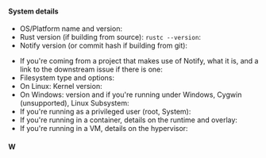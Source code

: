 <!-- If reporting a bug, fill out the below. Otherwise, if asking a question or suggesting a feature or something else, remove everything before continuing. -->

#### System details

<!-- Please include ALL of the following: -->

- OS/Platform name and version:
- Rust version (if building from source): `rustc --version`:
- Notify version (or commit hash if building from git):

<!-- And as much of the following as you can / think is relevant: -->

- If you're coming from a project that makes use of Notify, what it is, and a link to the downstream issue if there is one:
- Filesystem type and options:
- On Linux: Kernel version:
- On Windows: version and if you're running under Windows, Cygwin (unsupported), Linux Subsystem:
- If you're running as a privileged user (root, System):
- If you're running in a container, details on the runtime and overlay:
- If you're running in a VM, details on the hypervisor:

<!-- (remove the ones that are not relevant) -->


#### W